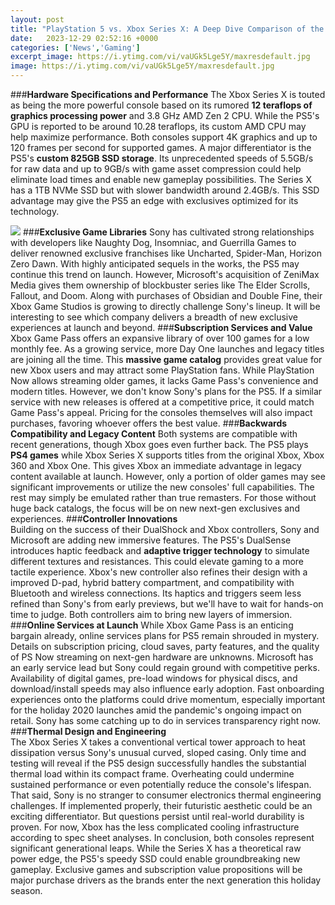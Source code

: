 ```yaml
---
layout: post
title: "PlayStation 5 vs. Xbox Series X: A Deep Dive Comparison of the Next-Gen Consoles"
date:   2023-12-29 02:52:16 +0000
categories: ['News','Gaming']
excerpt_image: https://i.ytimg.com/vi/vaUGk5Lge5Y/maxresdefault.jpg
image: https://i.ytimg.com/vi/vaUGk5Lge5Y/maxresdefault.jpg
---
```


###**Hardware Specifications and Performance** 
The Xbox Series X is touted as being the more powerful console based on its rumored **12 teraflops of graphics processing power** and 3.8 GHz AMD Zen 2 CPU. While the PS5's GPU is reported to be around 10.28 teraflops, its custom AMD CPU may help maximize performance. Both consoles support 4K graphics and up to 120 frames per second for supported games. 
A major differentiator is the PS5's **custom 825GB SSD storage**. Its unprecedented speeds of 5.5GB/s for raw data and up to 9GB/s with game asset compression could help eliminate load times and enable new gameplay possibilities. The Series X has a 1TB NVMe SSD but with slower bandwidth around 2.4GB/s. This SSD advantage may give the PS5 an edge with exclusives optimized for its technology.

![](https://www.denofgeek.com/wp-content/uploads/2020/07/PS5_Xbox_v2.jpg?w=1024)
###**Exclusive Game Libraries**
Sony has cultivated strong relationships with developers like Naughty Dog, Insomniac, and Guerrilla Games to deliver renowned exclusive franchises like Uncharted, Spider-Man, Horizon Zero Dawn. With highly anticipated sequels in the works, the PS5 may continue this trend on launch. 
However, Microsoft's acquisition of ZeniMax Media gives them ownership of blockbuster series like The Elder Scrolls, Fallout, and Doom. Along with purchases of Obsidian and Double Fine, their Xbox Game Studios is growing to directly challenge Sony's lineup. It will be interesting to see which company delivers a breadth of new exclusive experiences at launch and beyond.
###**Subscription Services and Value** 
Xbox Game Pass offers an expansive library of over 100 games for a low monthly fee. As a growing service, more Day One launches and legacy titles are joining all the time. This **massive game catalog** provides great value for new Xbox users and may attract some PlayStation fans. 
While PlayStation Now allows streaming older games, it lacks Game Pass's convenience and modern titles. However, we don't know Sony's plans for the PS5. If a similar service with new releases is offered at a competitive price, it could match Game Pass's appeal. Pricing for the consoles themselves will also impact purchases, favoring whoever offers the best value.
###**Backwards Compatibility and Legacy Content**
Both systems are compatible with recent generations, though Xbox goes even further back. The PS5 plays **PS4 games** while Xbox Series X supports titles from the original Xbox, Xbox 360 and Xbox One. This gives Xbox an immediate advantage in legacy content available at launch. 
However, only a portion of older games may see significant improvements or utilize the new consoles' full capabilities. The rest may simply be emulated rather than true remasters. For those without huge back catalogs, the focus will be on new next-gen exclusives and experiences.
###**Controller Innovations**  
Building on the success of their DualShock and Xbox controllers, Sony and Microsoft are adding new immersive features. The PS5's DualSense introduces haptic feedback and **adaptive trigger technology** to simulate different textures and resistances. This could elevate gaming to a more tactile experience.
Xbox's new controller also refines their design with a improved D-pad, hybrid battery compartment, and compatibility with Bluetooth and wireless connections. Its haptics and triggers seem less refined than Sony's from early previews, but we'll have to wait for hands-on time to judge. Both controllers aim to bring new layers of immersion.
###**Online Services at Launch**
While Xbox Game Pass is an enticing bargain already, online services plans for PS5 remain shrouded in mystery. Details on subscription pricing, cloud saves, party features, and the quality of PS Now streaming on next-gen hardware are unknowns. Microsoft has an early service lead but Sony could regain ground with competitive perks. 
Availability of digital games, pre-load windows for physical discs, and download/install speeds may also influence early adoption. Fast onboarding experiences onto the platforms could drive momentum, especially important for the holiday 2020 launches amid the pandemic's ongoing impact on retail. Sony has some catching up to do in services transparency right now.
###**Thermal Design and Engineering**  
The Xbox Series X takes a conventional vertical tower approach to heat dissipation versus Sony's unusual curved, sloped casing. Only time and testing will reveal if the PS5 design successfully handles the substantial thermal load within its compact frame. Overheating could undermine sustained performance or even potentially reduce the console's lifespan.
That said, Sony is no stranger to consumer electronics thermal engineering challenges. If implemented properly, their futuristic aesthetic could be an exciting differentiator. But questions persist until real-world durability is proven. For now, Xbox has the less complicated cooling infrastructure according to spec sheet analyses. 
In conclusion, both consoles represent significant generational leaps. While the Series X has a theoretical raw power edge, the PS5's speedy SSD could enable groundbreaking new gameplay. Exclusive games and subscription value propositions will be major purchase drivers as the brands enter the next generation this holiday season.